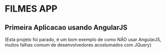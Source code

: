 # FILMES APP

Primeira Aplicacao usando AngularJS
---
(Esta projeto foi parado, é um bom exemplo de como NÃO usar AngularJS, muitos falhas comum de desenvolvedores acostumados com JQuery)

